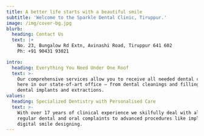 ```yaml
---
title: A better life starts with a beautiful smile
subtitle: 'Welcome to the Sparkle Dental Clinic, Tiruppur.'
image: /img/cover-bg.jpg
blurb:
  heading: Contact Us
  text: |+
    No. 23, Bungalow Rd Extn, Avinashi Road, Tiruppur 641 602 
    Ph: +91 90431 93021

intro:
  heading: Everything You Need Under One Roof
  text: >-
    Our comprehensive services allow you to receive all needed dental care right
    here in our state-of-art office – from dental cleanings and fillings to
    dental implants and extractions.
values:
  heading: Specialized Dentistry with Personalised Care
  text: >-
    With over 17 years of clinical experience we skilfully deal with all your
    regular dental and oral complaints to advanced procedures like implants and
    digital smile designing.
---
```

